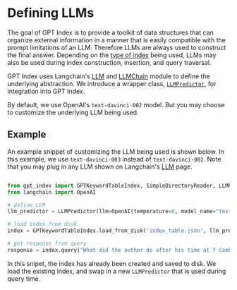 # Defining LLMs

The goal of GPT Index is to provide a toolkit of data structures that can organize external information in a manner that 
is easily compatible with the prompt limitations of an LLM. Therefore LLMs are always used to construct the final
answer.
Depending on the [type of index](/reference/indices.rst) being used,
LLMs may also be used during index construction, insertion, and query traversal.

GPT Index uses Langchain's [LLM](https://langchain.readthedocs.io/en/latest/modules/llms.html) 
and [LLMChain](https://langchain.readthedocs.io/en/latest/modules/chains.html) module to define
the underlying abstraction. We introduce a wrapper class, 
[`LLMPredictor`](/reference/llm_predictor.rst), for integration into GPT Index.

By default, we use OpenAI's `text-davinci-002` model. But you may choose to customize
the underlying LLM being used.


## Example

An example snippet of customizing the LLM being used is shown below. 
In this example, we use `text-davinci-003` instead of `text-davinci-002`. Note that 
you may plug in any LLM shown on Langchain's 
[LLM](https://langchain.readthedocs.io/en/latest/modules/llms.html) page.


```python

from gpt_index import GPTKeywordTableIndex, SimpleDirectoryReader, LLMPredictor
from langchain import OpenAI

# define LLM
llm_predictor = LLMPredictor(llm=OpenAI(temperature=0, model_name="text-davinci-002"))

# load index from disk
index = GPTKeywordTableIndex.load_from_disk('index_table.json', llm_predictor=llm_predictor)

# get response from query
response = index.query("What did the author do after his time at Y Combinator?")

```

In this snipet, the index has already been created and saved to disk. We load
the existing index, and swap in a new `LLMPredictor` that is used during query time.